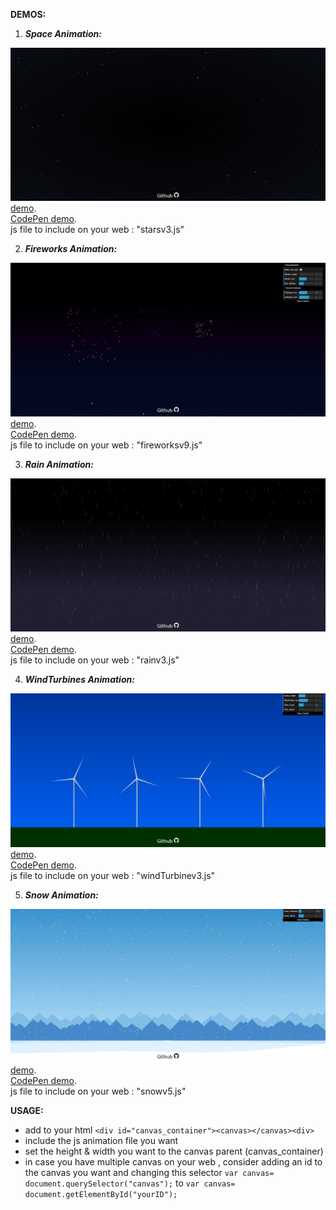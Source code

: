 **DEMOS:**

1. ***Space Animation:***  
  
![My image](demo/images/img1.JPG)  
<a href="https://yassinefikri.github.io/js_animations/demo/index1.html">demo</a>.  
<a href="https://codepen.io/yassinefikri/full/zYOyOby">CodePen demo</a>.   
js file to include on your web : "starsv3.js"

2. ***Fireworks Animation:***  
  
![My image](demo/images/img2.JPG)  
<a href="https://yassinefikri.github.io/js_animations/demo/index2.html">demo</a>.   
<a href="https://codepen.io/yassinefikri/full/GRKPRgN">CodePen demo</a>.  
js file to include on your web : "fireworksv9.js"  

3. ***Rain Animation:***  
  
![My image](demo/images/img3.JPG)  
<a href="https://yassinefikri.github.io/js_animations/demo/index3.html">demo</a>.   
<a href="https://codepen.io/yassinefikri/full/RwbmwJX">CodePen demo</a>.  
js file to include on your web : "rainv3.js" 

4. ***WindTurbines Animation:***  
  
![My image](demo/images/img4.JPG)  
<a href="https://yassinefikri.github.io/js_animations/demo/index4.html">demo</a>.   
<a href="https://codepen.io/yassinefikri/full/rNNNNox">CodePen demo</a>.  
js file to include on your web : "windTurbinev3.js"  

5. ***Snow Animation:***  
  
![My image](demo/images/img5.JPG)  
<a href="https://yassinefikri.github.io/js_animations/demo/index5.html">demo</a>.   
<a href="https://codepen.io/yassinefikri/full/dyyeapQ">CodePen demo</a>.  
js file to include on your web : "snowv5.js"   
  
**USAGE:**  
  
- add to your html ```<div id="canvas_container"><canvas></canvas><div>```
- include the js animation file you want  
- set the height & width you want to the canvas parent (canvas_container)
- in case you have multiple canvas on your web , consider adding an id to the canvas you want and changing this selector ```var canvas= document.querySelector("canvas");``` to ```var canvas= document.getElementById("yourID");```